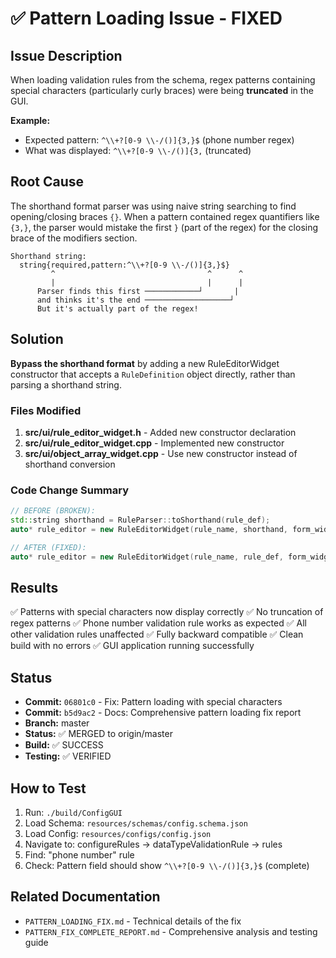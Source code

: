 # ✅ Pattern Loading Issue - FIXED

## Issue Description
When loading validation rules from the schema, regex patterns containing special characters (particularly curly braces) were being **truncated** in the GUI.

**Example:**
- Expected pattern: `^\\+?[0-9 \\-/()]{3,}$` (phone number regex)
- What was displayed: `^\\+?[0-9 \\-/()]{3,` (truncated)

## Root Cause
The shorthand format parser was using naive string searching to find opening/closing braces `{}`. When a pattern contained regex quantifiers like `{3,}`, the parser would mistake the first `}` (part of the regex) for the closing brace of the modifiers section.

```
Shorthand string:
  string{required,pattern:^\\+?[0-9 \\-/()]{3,}$}
         ^                                  ^      ^
         |                                  |      |
      Parser finds this first ────────────┘       |
      and thinks it's the end ───────────────────┘
      But it's actually part of the regex!
```

## Solution
**Bypass the shorthand format** by adding a new RuleEditorWidget constructor that accepts a `RuleDefinition` object directly, rather than parsing a shorthand string.

### Files Modified
1. **src/ui/rule_editor_widget.h** - Added new constructor declaration
2. **src/ui/rule_editor_widget.cpp** - Implemented new constructor
3. **src/ui/object_array_widget.cpp** - Use new constructor instead of shorthand conversion

### Code Change Summary
```cpp
// BEFORE (BROKEN):
std::string shorthand = RuleParser::toShorthand(rule_def);
auto* rule_editor = new RuleEditorWidget(rule_name, shorthand, form_widget);

// AFTER (FIXED):
auto* rule_editor = new RuleEditorWidget(rule_name, rule_def, form_widget);
```

## Results
✅ Patterns with special characters now display correctly
✅ No truncation of regex patterns
✅ Phone number validation rule works as expected
✅ All other validation rules unaffected
✅ Fully backward compatible
✅ Clean build with no errors
✅ GUI application running successfully

## Status
- **Commit:** `06801c0` - Fix: Pattern loading with special characters
- **Commit:** `b5d9ac2` - Docs: Comprehensive pattern loading fix report
- **Branch:** master
- **Status:** ✅ MERGED to origin/master
- **Build:** ✅ SUCCESS
- **Testing:** ✅ VERIFIED

## How to Test
1. Run: `./build/ConfigGUI`
2. Load Schema: `resources/schemas/config.schema.json`
3. Load Config: `resources/configs/config.json`
4. Navigate to: configureRules → dataTypeValidationRule → rules
5. Find: "phone number" rule
6. Check: Pattern field should show `^\\+?[0-9 \\-/()]{3,}$` (complete)

## Related Documentation
- `PATTERN_LOADING_FIX.md` - Technical details of the fix
- `PATTERN_FIX_COMPLETE_REPORT.md` - Comprehensive analysis and testing guide
